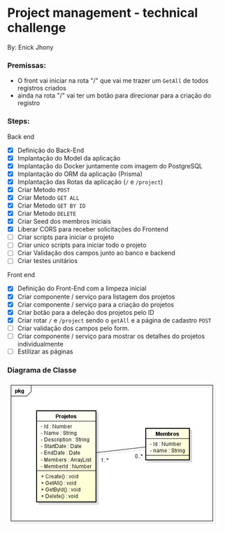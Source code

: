 # Project management - technical challenge

By: Enick Jhony

### Premissas:

- O front vai iniciar na rota "/" que vai me trazer um `GetAll` de todos registros criados
- ainda na rota "/" vai ter um botão para direcionar para a criação do registro

### Steps:
Back end
- [x] Definição do Back-End
- [x] Implantação do Model da aplicação
- [x] Implantação do Docker juntamente com imagem do PostgreSQL
- [x] Implantação do ORM da aplicação (Prisma)
- [x] Implantação das Rotas da aplicação (`/` e `/project`)
- [x] Criar Metodo `POST`
- [x] Criar Metodo `GET ALL`
- [x] Criar Metodo `GET BY ID`
- [x] Criar Metodo `DELETE`
- [x] Criar Seed dos membros iniciais
- [x] Liberar CORS para receber solicitações do Frontend
- [ ] Criar scripts para iniciar o projeto
- [ ] Criar unico scripts para iniciar todo o projeto
- [ ] Criar Validação dos campos junto ao banco e backend
- [ ] Criar testes unitários

Front end
- [x] Definição do Front-End com a limpeza inicial
- [x] Criar componente / serviço para listagem dos projetos
- [x] Criar componente / serviço para a criação do projetos
- [x] Criar botão para a deleção dos projetos pelo ID
- [x] Criar rotar `/` e `/project` sendo o `getAll` e a página de cadastro `POST`
- [ ] Criar validação dos campos pelo form.
- [ ] Criar componente / serviço para mostrar os detalhes do projetos individualmente
- [ ] Estilizar as páginas

### Diagrama de Classe

![Diagrama de classe](./.github/ClassDiagram.png)
